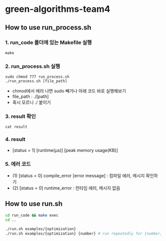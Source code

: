 # green-algorithms-team4

## How to use run_process.sh

### 1. run_code 폴더에 있는 Makefile 실행
```shell
make
```

### 2. run_process.sh 실행
```shell
sudo chmod 777 run_process.sh
./run_process.sh [file_path]
```
* chmod에서 에러 나면 sudo 빼거나 아래 코드 바로 실행해보기
* file_path : ./[path]
* 혹시 모르니 ./ 붙이기

### 3. result 확인

```shell
cat result
```

### 4. result
* [status = 1] [runtime(μs)] [peak memory usage(KB)]

### 5. 에러 코드
* (1) [status = 0] compile_error [error message] : 컴파일 에러, 메시지 확인하기
* (2) [status = 0] runtime_error : 런타임 에러, 메시지 없음

## How to use run.sh

```bash
cd run_code && make exec
cd ..

./run.sh examples/{optimization}
./run.sh examples/{optimization} {number} # run repeatedly for {number} times
```